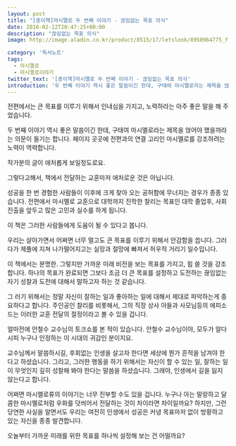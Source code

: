 ```yaml
---
layout: post
title: "[종이책]마시멜로 두 번째 이야기 - 끊임없는 목표 의식"
date: 2016-02-12T20:47:25+00:00
description: "끊임없는 목표 의식"
image: http://image.aladin.co.kr/product/8515/17/letslook/8950964775_f.jpg

category: '독서노트'  
tags: 
  - 마시멜로
  - 마시멜로이야기
twitter_text: '[종이책]마시멜로 두 번째 이야기 - 끊임없는 목표 의식'
introduction: '두 번째 이야기 역시 좋은 말씀이긴 한데, 구태여 마시멜로라는 제목을 얹어야 했을까라는 의문이 들기는 합니다. 페이지 곳곳에 전편과의 연결 고리인 마시멜로를 강조하려는 노력이 역력합니다.'
---
```


전편에서는 큰 목표를 이루기 위해서 인내심을 가지고, 노력하라는 아주 좋은 말을 해 주었습니다.
  
두 번째 이야기 역시 좋은 말씀이긴 한데, 구태여 마시멜로라는 제목을 얹어야 했을까라는 의문이 들기는 합니다. 페이지 곳곳에 전편과의 연결 고리인 마시멜로를 강조하려는 노력이 역력합니다.
  
작가분의 글이 애처롭게 보일정도로요.  

그렇다고해서, 책에서 전달하는 교훈마저 애처로운 것은 아닙니다.
  
성공을 한 번 경험한 사람들이 이후에 크게 찾아 오는 공허함에 무너지는 경우가 종종 있습니다. 전편에서 마시멜로 교훈으로 대학까지 진학한 찰리는 목표인 대학 졸업후, 사회 진출을 앞두고 많은 고민과 실수를 하게 됩니다.

이 책은 그러한 사람들에게 도움이 될 수 있다고 봅니다.
  
우리는 살아가면서 어쩌면 너무 멀고도 큰 목표를 이루기 위해서 안감함을 씁니다. 그러다가 제풀에 지쳐 나가떨어지고는 실망과 절망에 빠져서 허우적 거리기 일수입니다.
  
이 책에서는 분명한. 그렇지만 가까운 미래 비전을 보는 목표를 가지고, 힘 쓸 것을 강조합니다. 하나의 목표가 완료되면 그보다 조금 더 큰 목표를 설정하고 도전하는 끊임없는 자기 성찰과 도전에 대해서 말하고자 하는 것 같습니다.

그 러기 위해서는 정말 자신이 잘하는 일과 좋아하는 일에 대해서 제대로 파악하는게 중요하다고 합니다. 주인공인 찰리를 비롯해서, 그의 직장 상사 아들과 사모님등의 에피소드는 이러한 교훈 전달의 절정이라고 볼 수 있을 겁니다.
  
얼마전에 안철수 교수님의 토크쇼를 본 적이 있습니다. 안철수 교수님이야, 모두가 알다시피 누구나 인정하는 이 시대의 귀감인 분이지요. 

교수님께서 말씀하시길, 후회없는 인생을 살고자 한다면 세상에 뭔가 흔적을 남겨야 한다고 하셨습니다. 그리고, 그러한 행동을 하기 위해서는 자신이 할 수 있는 일, 잘하는 일이 무엇인지 깊히 성찰해 봐야 한다는 말씀을 하셨습니다. 그래야, 인생에서 길을 잃지 않는다고 합니다. 

어쩌면 마시멜로류의 이야기는 너무 진부할 수도 있을 겁니다. 누구나 아는 말랑하고 달콤한 마시멜로처럼 우화를 덧씌어서 전달하는 것이 차이라면 차이일까요? 하지만, 그런 당연한 사실을 알면서도 우리는 여전히 인생에서 성공은 커녕 목표마저 없이 방황하고 있는 자신을 종종 발견합니다. 

오늘부터 가까운 미래를 위한 목표를 하나씩 설정해 보는 건 어떨까요?